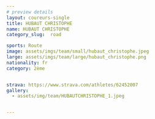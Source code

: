 ```yaml
---
# preview details
layout: coureurs-single
title: HUBAUT CHRISTOPHE
name: HUBAUT CHRISTOPHE
category_slug:  road

sports: Route
image: assets/imgs/team/small/hubaut_christophe.jpeg
large: assets/imgs/team/large/hubaut_christophe.png
nationality: fr
category: 2ème


strava: https://www.strava.com/athletes/62452007
gallery:
  - assets/img/team/HUBAUTCHRISTOPHE_1.jpeg


---
```

